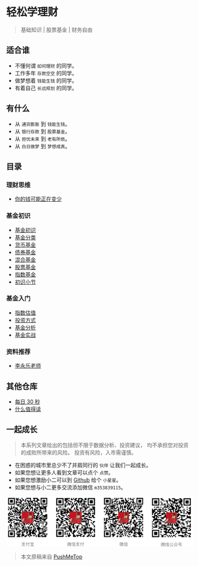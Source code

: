 # 轻松学理财

> 基础知识 | 股票基金 | 财务自由

## 适合谁

- 不懂何谓 `如何理财` 的同学。
- 工作多年 `存款空空` 的同学。
- 做梦想着 `钱能生钱` 的同学。
- 有着自己 `长远规划` 的同学。

## 有什么

- 从 `通货膨胀` 到 `钱能生钱`。
- 从 `银行存款` 到 `股票基金`。
- 从 `担忧未来` 到 `老有所依`。
- 从 `白日做梦` 到 `梦想成真`。

## 目录

### 理财思维

- [你的钱可能正在变少](/posts/理财思维/你的钱可能正在变少.md)

### 基金初识

- [基金初识](/posts/基金初识/基金初识.md)
- [基金分类](/posts/基金初识/基金分类.md)
- [货币基金](/posts/基金初识/货币基金.md)
- [债券基金](/posts/基金初识/债券基金.md)
- [混合基金](/posts/基金初识/混合基金.md)
- [股票基金](/posts/基金初识/股票基金.md)
- [指数基金](/posts/基金初识/指数基金.md)
- [初识小节](/posts/基金初识/初识小节.md)

### 基金入门

- [指数估值](/posts/基金入门/指数估值.md)
- [投资方式](/posts/基金入门/投资方式.md)
- [基金分析](/posts/基金入门/基金分析.md)
- [基金实战](/posts/基金入门/基金实战.md)

### 资料推荐

- [李永乐老师](/posts/资料推荐/李永乐老师.md)

## 其他仓库

- [每日 30 秒](https://github.com/pushmetop/30-seconds-for-everyday)
- [什么值得读](https://github.com/pushmetop/reading-lists)

## 一起成长

> 本系列文章给出的包括但不限于数据分析、投资建议，
> 均不承担您对投资的成败所带来的风险。
> 投资有风险，入市需谨慎。

- 在困惑的城市里总少不了并肩同行的 `伙伴` 让我们一起成长。
- 如果您想让更多人看到文章可以点个 `点赞`。
- 如果您想激励小二可以到 [Github](https://github.com/pushmetop/personal-financial-planning) 给个 `小星星`。
- 如果您想与小二更多交流添加微信 `m353839115`。

![捐助与联系](https://raw.githubusercontent.com/pushmetop/resource/master/donate/donate.png)

> 本文原稿来自 [PushMeTop](https://github.com/pushmetop)
